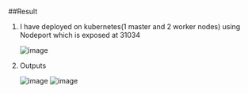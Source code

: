 ##Result

1. I have deployed on kubernetes(1 master and 2 worker nodes) using Nodeport which is exposed at 31034
   
   ![image](https://github.com/user-attachments/assets/2be5f5c6-9e21-4e84-a940-735e9353be6a)



2. Outputs

   ![image](https://github.com/user-attachments/assets/4cad033b-f208-481a-8a89-89439ae3d686)
   ![image](https://github.com/user-attachments/assets/7568fd2d-bdef-4638-b4b6-2d8b2f607014)

 
